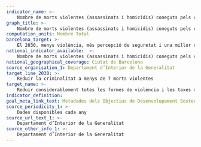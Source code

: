 ```yaml
---
indicator_name: >-
    Nombre de morts violentes (assassinats i homicidis) coneguts pels cossos policials
graph_title: >-
    Nombre de morts violentes (assassinats i homicidis) coneguts pels cossos policials
computation_units: Nombre Total
barcelona_target: >-
    El 2030, menys violència, més percepció de seguretat i una millor convivència a Barcelona
national_indicator_available:  >-
    Nombre de morts violentes (assassinats i homicidis) coneguts pels cossos policials
national_geographical_coverage: Ciutat de Barcelona 
source_organisation_1: Departament d’Interior de la Generalitat
target_line_2030: >-
    Reduir la criminalitat a menys de 7 morts violentes
target_name: >-
    Reduir considerablement totes les formes de violència i les taxes de mortalitat connexes a tot el món
indicator_definition:
goal_meta_link_text: Metadades dels Objectius de Desenvolupament Sostenible de les Nacions Unides (pdf 894kB)
source_periodicity_1: >-
    Dades disponibles cada any
source_url_text_1: >-
    Departament d’Interior de la Generalitat
source_other_info_1: >-
    Departament d’Interior de la Generalitat
---
```

